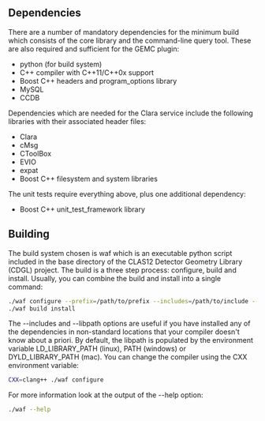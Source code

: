 ## Dependencies

There are a number of mandatory dependencies for the minimum build which consists of the core library and the command-line query tool. These are also required and sufficient for the GEMC plugin:

* python (for build system)
* C++ compiler with C++11/C++0x support
* Boost C++ headers and program_options library
* MySQL
* CCDB

Dependencies which are needed for the Clara service include the following libraries with their associated header files:

* Clara
* cMsg
* CToolBox
* EVIO
* expat
* Boost C++ filesystem and system libraries

The unit tests require everything above, plus one additional dependency:

* Boost C++ unit_test_framework library

## Building

The build system chosen is waf which is an executable python script included in the base directory of the CLAS12 Detector Geometry Library (CDGL) project. The build is a three step process: configure, build and install. Usually, you can combine the build and install into a single command:

```sh
./waf configure --prefix=/path/to/prefix --includes=/path/to/include --libpath=/path/to/lib
./waf build install
```

The --includes and --libpath options are useful if you have installed any of the dependencies in non-standard locations that your compiler doesn't know about a priori. By default, the libpath is populated by the environment variable LD_LIBRARY_PATH (linux), PATH (windows) or DYLD_LIBRARY_PATH (mac). You can change the compiler using the CXX environment variable:

```sh
CXX=clang++ ./waf configure
```

For more information look at the output of the --help option:

```sh
./waf --help
```
